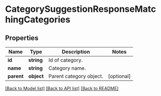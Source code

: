 # CategorySuggestionResponseMatchingCategories

## Properties
Name | Type | Description | Notes
------------ | ------------- | ------------- | -------------
**id** | **string** | Id of category. | 
**name** | **string** | Category name. | 
**parent** | **object** | Parent category object. | [optional] 

[[Back to Model list]](../../README.md#documentation-for-models) [[Back to API list]](../../README.md#documentation-for-api-endpoints) [[Back to README]](../../README.md)

